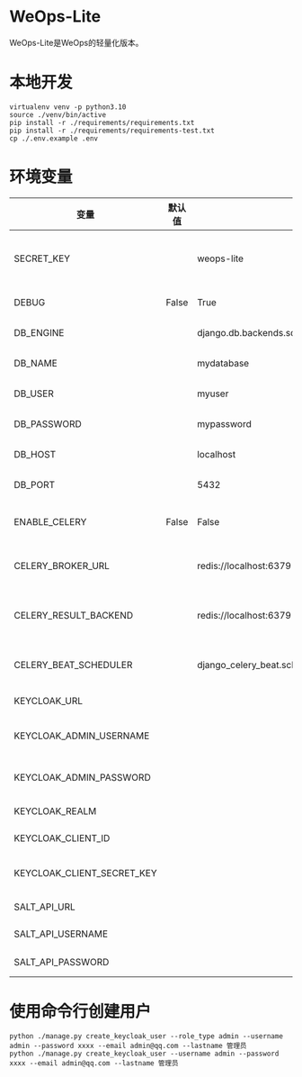 # WeOps-Lite

WeOps-Lite是WeOps的轻量化版本。

# 本地开发

```
virtualenv venv -p python3.10
source ./venv/bin/active
pip install -r ./requirements/requirements.txt
pip install -r ./requirements/requirements-test.txt
cp ./.env.example .env
```

# 环境变量

| 变量                         | 默认值   | 示例                                              | 备注                 |
|----------------------------|-------|-------------------------------------------------|--------------------|
| SECRET_KEY                 |       | weops-lite                                      | 密钥，用于加密和保护敏感信息     |
| DEBUG                      | False | True                                            | 是否开启调试模式           |
| DB_ENGINE                  |       | django.db.backends.sqlite3                      | 数据库引擎类型            |
| DB_NAME                    |       | mydatabase                                      | 数据库名称              |
| DB_USER                    |       | myuser                                          | 数据库用户名             |
| DB_PASSWORD                |       | mypassword                                      | 数据库密码              |
| DB_HOST                    |       | localhost                                       | 数据库主机              |
| DB_PORT                    |       | 5432                                            | 数据库端口              |
| ENABLE_CELERY              | False | False                                           | 是否启用Celery任务队列     |
| CELERY_BROKER_URL          |       | redis://localhost:6379                          | Celery任务队列的代理URL   |
| CELERY_RESULT_BACKEND      |       | redis://localhost:6379                          | Celery任务结果的后端存储URL |
| CELERY_BEAT_SCHEDULER      |       | django_celery_beat.schedulers:DatabaseScheduler | Celery的定时任务调度器     |
| KEYCLOAK_URL               |       |                                                 | KeyCloak地址         |
| KEYCLOAK_ADMIN_USERNAME    |       |                                                 | KeyCloak管理员用户名     |
| KEYCLOAK_ADMIN_PASSWORD    |       |                                                 | KeyCloak管理员密码      |
| KEYCLOAK_REALM             |       |                                                 | KeyCloak Realm     |
| KEYCLOAK_CLIENT_ID         |       |                                                 | KeyCloak客户端ID      |
| KEYCLOAK_CLIENT_SECRET_KEY |       |                                                 | KeyCloak Client 秘钥 |
| SALT_API_URL               |       |                                                 | Salt API URL       |
| SALT_API_USERNAME          |       |                                                 | SaltAPI 用户名        |
| SALT_API_PASSWORD          |       |                                                 | SaltAPI 密码         |

# 使用命令行创建用户
```
python ./manage.py create_keycloak_user --role_type admin --username admin --password xxxx --email admin@qq.com --lastname 管理员
python ./manage.py create_keycloak_user --username admin --password xxxx --email admin@qq.com --lastname 管理员
```